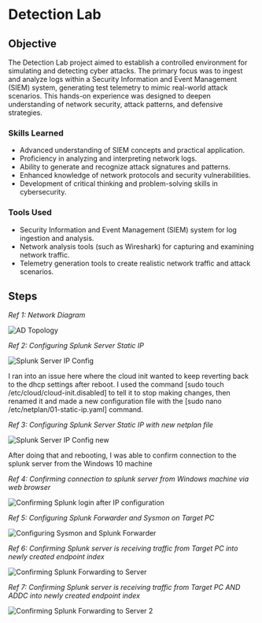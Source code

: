 # Detection Lab

## Objective

The Detection Lab project aimed to establish a controlled environment for simulating and detecting cyber attacks. The primary focus was to ingest and analyze logs within a Security Information and Event Management (SIEM) system, generating test telemetry to mimic real-world attack scenarios. This hands-on experience was designed to deepen understanding of network security, attack patterns, and defensive strategies.

### Skills Learned

- Advanced understanding of SIEM concepts and practical application.
- Proficiency in analyzing and interpreting network logs.
- Ability to generate and recognize attack signatures and patterns.
- Enhanced knowledge of network protocols and security vulnerabilities.
- Development of critical thinking and problem-solving skills in cybersecurity.

### Tools Used

- Security Information and Event Management (SIEM) system for log ingestion and analysis.
- Network analysis tools (such as Wireshark) for capturing and examining network traffic.
- Telemetry generation tools to create realistic network traffic and attack scenarios.

## Steps

*Ref 1: Network Diagram*

![AD Topology](https://github.com/user-attachments/assets/61fc064b-2f71-48b6-b2d1-2c3b29548361)

*Ref 2: Configuring Splunk Server Static IP*

![Splunk Server IP Config](https://github.com/user-attachments/assets/86f24108-125f-4d2e-a9b0-c32fa5e3db22)

I ran into an issue here where the cloud init wanted to keep reverting back to the dhcp settings after reboot.  I used the command [sudo touch /etc/cloud/cloud-init.disabled] to tell it to stop making changes, then renamed it and made a new configuration file with the [sudo nano /etc/netplan/01-static-ip.yaml] command. 

*Ref 3: Configuring Splunk Server Static IP with new netplan file*

![Splunk Server IP Config new](https://github.com/user-attachments/assets/c8055cca-4a64-46c5-80d3-b9ea023d2aa8)

After doing that and rebooting, I was able to confirm connection to the splunk server from the Windows 10 machine

*Ref 4: Confirming connection to splunk server from Windows machine via web browser*

![Confirming Splunk login after IP configuration](https://github.com/user-attachments/assets/7cf43502-0e5e-437a-8339-52055855425e)

*Ref 5: Configuring Splunk Forwarder and Sysmon on Target PC*

![Configuring Sysmon and Splunk Forwarder](https://github.com/user-attachments/assets/5b9ac211-524b-45b7-a91a-ac8e2bc2421b)

*Ref 6: Confirming Splunk server is receiving traffic from Target PC into newly created endpoint index*

![Confirming Splunk Forwarding to Server](https://github.com/user-attachments/assets/30b16b20-9f62-408d-8a08-9f8986aab8cf)

*Ref 7: Confirming Splunk server is receiving traffic from Target PC AND ADDC into newly created endpoint index*

![Confirming Splunk Forwarding to Server 2](https://github.com/user-attachments/assets/2e83d15c-f745-468e-9821-a841c7807f17)
